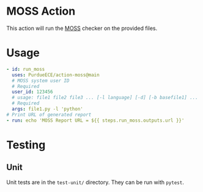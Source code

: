 # MOSS Action
This action will run the [MOSS](https://theory.stanford.edu/~aiken/moss/) checker on the provided files.

# Usage
```yaml
- id: run_moss
  uses: PurdueECE/action-moss@main
  # MOSS system user ID
  # Required
  user_id: 123456
  # usage: file1 file2 file3 ... [-l language] [-d] [-b basefile1] ... [-b basefilen] [-m #] [-c "string"]
  # Required
  args: file1.py -l 'python'
# Print URL of generated report
- run: echo 'MOSS Report URL = ${{ steps.run_moss.outputs.url }}'
```

# Testing
## Unit
Unit tests are in the `test-unit/` directory. They can be run with `pytest`.
